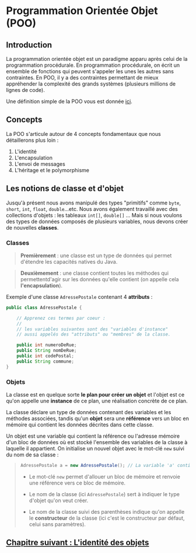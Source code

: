 # Programmation Orientée Objet (POO)

## Introduction

La programmation orientée objet est un paradigme apparu après celui de la
programmation procédurale. En programmation procédurale, on écrit un ensemble de
fonctions qui peuvent s'appeler les unes les autres sans contraintes. En POO, il
y a des contraintes permettant de mieux appréhender la complexité des grands
systèmes (plusieurs millions de lignes de code).

Une définition simple de la POO vous est donnée
[ici](https://www.lemagit.fr/definition/Programmation-orientee-objet).

## Concepts

La POO s'articule autour de 4 concepts fondamentaux que nous détaillerons plus loin :

1. L'identité
2. L'encapsulation
3. L'envoi de messages
4. L'héritage et le polymorphisme


## Les notions de classe et d'objet

Jusqu'à présent nous avons manipulé des types "primitifs" comme `byte`, `short`, 
`int`, `float`, `double`...etc. Nous avons également travaillé avec des collections
d'objets : les tableaux `int[]`, `double[]` ... Mais si nous voulons des
types de données composés de plusieurs variables, nous devons créer de nouvelles
**classes**. 

### Classes
>**Premièrement** : une classe est un type de données qui permet d'étendre les 
capacités natives du Java.

>**Deuxièmement** : une classe contient toutes les méthodes qui permettentd'agir sur 
les données qu'elle contient (on appelle cela **l'encapsulation**). 

Exemple d'une classe `AdressePostale` contenant 4 **attributs** :

```java
public class AdressePostale {

    // Apprenez ces termes par coeur : 
    //
    // les variables suivantes sont des "variables d'instance"
    // aussi appelés des "attributs" ou "membres" de la classe.

    public int numeroDeRue;
    public String nomDeRue;
    public int codePostal;
    public String commune;
}
```

### Objets

La classe est en quelque sorte **le plan pour créer un objet** et l'objet est ce
qu'on appelle une **instance** de ce plan, une réalisation concrète de ce plan.

La classe déclare un type de données contenant des variables et les méthodes 
associées, tandis qu'un **objet** sera une **référence** vers un bloc en mémoire
qui contient les données décrites dans cette classe.

Un objet est une variable qui contient la référence ou l'adresse mémoire d'un
bloc de données où est stocké l'ensemble des variables de la classe à laquelle 
il appartient. On initialise un nouvel objet avec le mot-clé `new` suivi du
nom de sa classe :

> ```java
>AdressePostale a = new AdressePostale(); // La variable 'a' contient une référence vers un objet
>```
>
>- Le mot-clé `new` permet d'allouer un bloc de mémoire et renvoie une référence 
>vers ce bloc de mémoire.
>
>- Le nom de la classe (ici `AdressePostale`) sert à indiquer le type d'objet qu'on veut
>créer.
>
>- Le nom de la classe suivi des parenthèses indique qu'on appelle le 
>**constructeur** de la classe (ici c'est le constructeur par défaut, celui sans
>paramètres). 


## [Chapitre suivant : L'identité des objets](08_poo_identite.md)